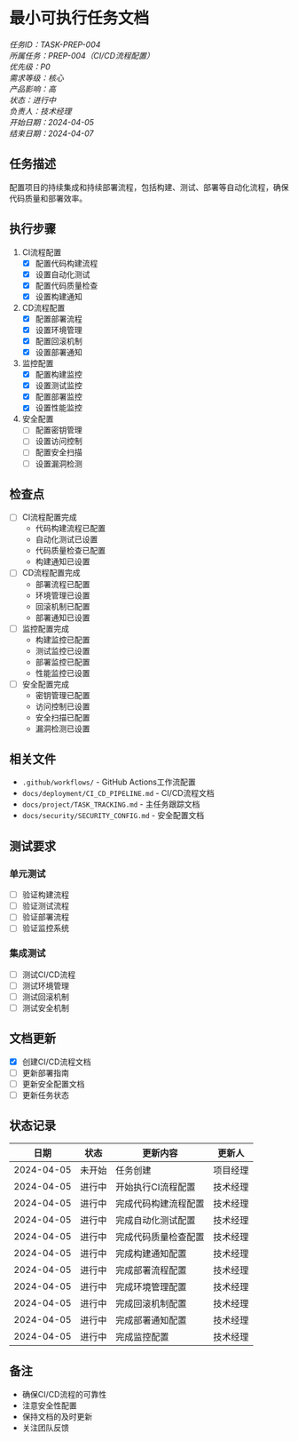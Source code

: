 # 最小可执行任务文档

*任务ID：TASK-PREP-004*  
*所属任务：PREP-004（CI/CD流程配置）*  
*优先级：P0*  
*需求等级：核心*  
*产品影响：高*  
*状态：进行中*  
*负责人：技术经理*  
*开始日期：2024-04-05*  
*结束日期：2024-04-07*

## 任务描述
配置项目的持续集成和持续部署流程，包括构建、测试、部署等自动化流程，确保代码质量和部署效率。

## 执行步骤
1. CI流程配置
   - [x] 配置代码构建流程
   - [x] 设置自动化测试
   - [x] 配置代码质量检查
   - [x] 设置构建通知

2. CD流程配置
   - [x] 配置部署流程
   - [x] 设置环境管理
   - [x] 配置回滚机制
   - [x] 设置部署通知

3. 监控配置
   - [x] 配置构建监控
   - [x] 设置测试监控
   - [x] 配置部署监控
   - [x] 设置性能监控

4. 安全配置
   - [ ] 配置密钥管理
   - [ ] 设置访问控制
   - [ ] 配置安全扫描
   - [ ] 设置漏洞检测

## 检查点
- [ ] CI流程配置完成
  - 代码构建流程已配置
  - 自动化测试已设置
  - 代码质量检查已配置
  - 构建通知已设置
- [ ] CD流程配置完成
  - 部署流程已配置
  - 环境管理已设置
  - 回滚机制已配置
  - 部署通知已设置
- [ ] 监控配置完成
  - 构建监控已配置
  - 测试监控已设置
  - 部署监控已配置
  - 性能监控已设置
- [ ] 安全配置完成
  - 密钥管理已配置
  - 访问控制已设置
  - 安全扫描已配置
  - 漏洞检测已设置

## 相关文件
- `.github/workflows/` - GitHub Actions工作流配置
- `docs/deployment/CI_CD_PIPELINE.md` - CI/CD流程文档
- `docs/project/TASK_TRACKING.md` - 主任务跟踪文档
- `docs/security/SECURITY_CONFIG.md` - 安全配置文档

## 测试要求
### 单元测试
- [ ] 验证构建流程
- [ ] 验证测试流程
- [ ] 验证部署流程
- [ ] 验证监控系统

### 集成测试
- [ ] 测试CI/CD流程
- [ ] 测试环境管理
- [ ] 测试回滚机制
- [ ] 测试安全机制

## 文档更新
- [x] 创建CI/CD流程文档
- [ ] 更新部署指南
- [ ] 更新安全配置文档
- [ ] 更新任务状态

## 状态记录
| 日期 | 状态 | 更新内容 | 更新人 |
|------|------|---------|--------|
| 2024-04-05 | 未开始 | 任务创建 | 项目经理 |
| 2024-04-05 | 进行中 | 开始执行CI流程配置 | 技术经理 |
| 2024-04-05 | 进行中 | 完成代码构建流程配置 | 技术经理 |
| 2024-04-05 | 进行中 | 完成自动化测试配置 | 技术经理 |
| 2024-04-05 | 进行中 | 完成代码质量检查配置 | 技术经理 |
| 2024-04-05 | 进行中 | 完成构建通知配置 | 技术经理 |
| 2024-04-05 | 进行中 | 完成部署流程配置 | 技术经理 |
| 2024-04-05 | 进行中 | 完成环境管理配置 | 技术经理 |
| 2024-04-05 | 进行中 | 完成回滚机制配置 | 技术经理 |
| 2024-04-05 | 进行中 | 完成部署通知配置 | 技术经理 |
| 2024-04-05 | 进行中 | 完成监控配置 | 技术经理 |

## 备注
- 确保CI/CD流程的可靠性
- 注意安全性配置
- 保持文档的及时更新
- 关注团队反馈 